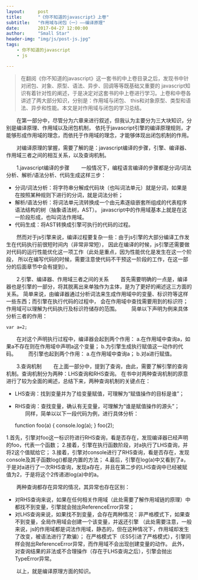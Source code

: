 ```yaml
---
layout:     post
title:      "《你不知道的javascript》上卷"
subtitle:   "作用域与闭包（一）——编译原理"
date:       2017-04-27 12:00:00
author:     "Small Star"
header-img: "img/js/post-js.jpg"
tags:
    - 你不知道的javascript
    - js

---
```


>在翻阅《你不知道的javascript》这一套书的中上卷目录之后，发现书中针对闭包、对象、原型、语法、异步、回调等等既基础又重要的
javascript知识有着针对性的阐述，于是决定对这套书的中上卷进行学习。上卷和中卷各讲述了两大部分知识，分别是：作用域与闭包、
this和对象原型、类型和语法、异步和性能。本文是对作用域与闭包的学习总结。

　　在第一部分中，尽管分为六章来进行叙述，但我认为主要分为三大块知识，分别是编译原理、作用域以及闭包机制，
依托于javascript引擎的编译原理规则，才能够形成作用域的理念，而依托于作用域的理念，才能够体现出闭包机制的作用。

　　对编译原理的掌握，需要了解的是：javascript编译的步骤，引擎、编译器、作用域三者之间的相互关系，以及查询机制。

　　1.javascript编译的步骤
　　一般情况下，编程语言编译的步骤都是分词/词法分析、解析/语法分析、代码生成这样三步：

- 分词/词法分析：将字符串分解成代码块（也叫词法单元）就是分词，如果是在按照某种规则下进行的分词，就是词法分析；
- 解析/语法分析：将词法单元流转换成一个由元素逐级嵌套所组成的代表程序语法结构的树（抽象语法树，AST）。
javascript中的作用域基本上就是在这一阶段形成，也叫词法作用域。
- 代码生成：将AST转换成引擎可执行的代码的过程。

　　然而对于js引擎来说，编译过程要复杂一些：由于js引擎的大部分编译工作发生在代码执行前很短时间内（非常非常短），
因此在编译的时候，js引擎还需要做对代码的运行性能优化这一项工作（此处是重点，因为性能优化是发生在这一个阶段，
所以在编写代码的时候，需要注意使代码不干预这一阶段的工作，在这一部分的后面章节中会有提到）。

　　2.引擎、编译器、作用域三者之间的关系
　　首先需要明确的一点是，编译器也是引擎的一部分，将其脱离出来单独作为主体，是为了更好的阐述这三方面的关系。
简单来说，由编译器通过分析词法来生成作用域中的变量、标识符等这样一些东西；而引擎在执行代码的过程中，
会在作用域中查找需要用到的标识符；作用域可以理解为代码执行及标识符储存的范围。
　　简单以下声明为例来具体分析三者的作用：

	var a=2;

　　在对这个声明执行过程中，编译器会起到两个作用：
a.在作用域中查询a，如果a不存在则在作用域中声明a这个变量；
b.为引擎生成执行赋值这一动作的代码。
　　而引擎也起到两个作用：
a.在作用域中查询a；
b.对a进行赋值。

　　3.查询机制
　　在上面一部分中，提到了查询，由此，需要了解引擎的查询机制。查询机制分为两种：LHS查询和RHS查询。
在书中对两种查询机制的原意进行了较为全面的阐述，总结下来，两种查询机制的关键点在：
- LHS查询：找到变量并为了给变量赋值，可理解为“赋值操作的目标是谁”；
- RHS查询：查找变量，确认有无变量，可理解为“谁是赋值操作的源头”；
　　同样，简单以以下一段代码为例，进行具体分析：

    function foo(a) {
	console.log(a);
	}
	foo(2);

1.首先，引擎对foo这一标识符进行RHS查询，看是否存在，发现编译器已经声明的foo，代表一个函数；
2.接着，引擎在执行函数阶段，对a执行了LHS查询，并将2这个值赋给它；
3.接着，引擎对console进行了RHS查询，看是否存在，发现console及其子函数log()都是内置的方法；
4.最后，引擎在log(a)中又看到了a，于是对a进行了一次RHS查询，发现a存在，并且在第二步的LHS查询中已经被赋值为2，于是将这个2传递进log(a)中的a。

　　两种查询都存在异常的情况，其异常也存在区别：
- 对RHS查询来说，如果在任何相关作用域（此处需要了解作用域链的原理）中都找不到变量，引擎就会抛出ReferenceError异常；
- 对LHS查询来说，如果找不到变量，会存在两种情况：非严格模式下，如果查不到变量，全局作用域会创建一个该变量，并返还引擎
（此处需要注意，一般来说，js的作用域都是词法作用域，静态的，但在这种情况下，作用域却发生了改变，被语法进行了欺骗）；
在严格模式下（ES5引进了严格模式），引擎同样会抛出ReferenceError异常，而作用域不会出现创建变量的动作。
此外，对查询结果的非法或不合理操作（存在于LHS查询之后），引擎会抛出TypeError异常。

　　以上，就是编译原理方面的知识。